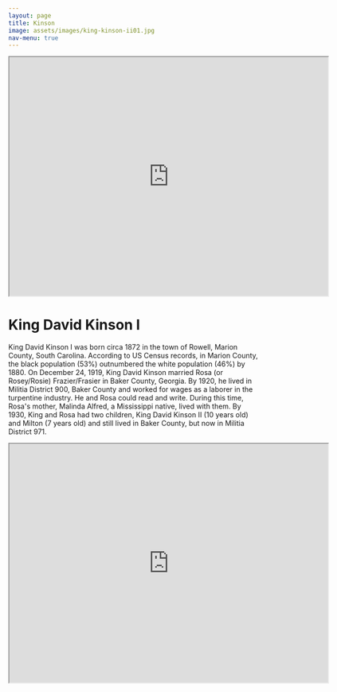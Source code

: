 ```yaml
---
layout: page
title: Kinson
image: assets/images/king-kinson-ii01.jpg
nav-menu: true
---
```


<iframe src="https://drive.google.com/file/d/1P-Pirq9Gz1IL9V7rt93CDWmisayZq5Td/preview" width="640" height="480" allow="autoplay"></iframe>

# King David Kinson I

King David Kinson I was born circa 1872 in the town of Rowell, Marion County, South Carolina. According to US Census records, in Marion County, the black population (53%) outnumbered the white population (46%) by 1880. On December 24, 1919, King David Kinson married Rosa (or Rosey/Rosie) Frazier/Frasier in Baker County, Georgia. By 1920, he lived in Militia District 900, Baker County and worked for wages as a laborer in the turpentine industry. He and Rosa could read and write. During this time, Rosa's mother, Malinda Alfred, a Mississippi native, lived with them. By 1930, King and Rosa had two children, King David Kinson II (10 years old) and Milton (7 years old) and still lived in Baker County, but now in Militia District 971.

<iframe src="https://drive.google.com/file/d/1NXTJLdfwMKsJDsj165-mxdFYv-0ELieT/preview" width="640" height="480" allow="autoplay"></iframe>


